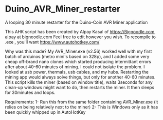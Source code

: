 # Duino_AVR_Miner_restarter
A looping 30 minute restarter for the Duino-Coin AVR Miner application

This AHK script has been created by Alpay Kasal of https://Bignoodle.com, alpay at bignoodle.com
Feel free to edit however you wish. To recompile to .exe , you'll want https://www.autohotkey.com/

Why was this made?
My AVR_Miner.exe (v2.56) worked well with my first batch of arduinos (metro mini's based
on 328p), and I added some very cheap off-brand nano clones which started producing
intermittant errors after about 40-60 minutes of mining. I could not isolate the problem. I looked
at usb power, thermals, usb cables, and my hubs. Restarting the mining app would always solve
things, but only for another 40-60 minutes. This script kills the miner (based on window title),
waits 3seconds for any clean-up windows might want to do, then restarts the miner. It then
sleeps for 30minutes and loops.

Requirements:
1- Run this from the same folder containing AVR_Miner.exe (it relies on being relatively next to the miner)
2- This is Windows only as it has been quickly whipped up in AutoHotKey
